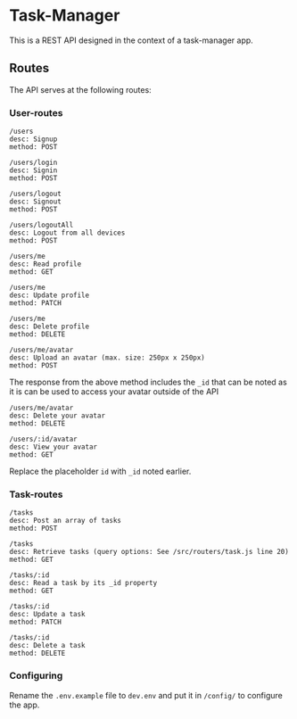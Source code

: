 # Task-Manager
This is a REST API designed in the context of a task-manager app.

## Routes
The API serves at the following routes:

### User-routes
```
/users
desc: Signup
method: POST
```

```
/users/login
desc: Signin
method: POST
```

```
/users/logout
desc: Signout
method: POST
```

```
/users/logoutAll
desc: Logout from all devices
method: POST
```

```
/users/me
desc: Read profile
method: GET
```

```
/users/me
desc: Update profile
method: PATCH
```

```
/users/me
desc: Delete profile
method: DELETE
```

```
/users/me/avatar
desc: Upload an avatar (max. size: 250px x 250px)
method: POST
```
The response from the above method includes the ```_id``` that can be noted as it is can be used to access your avatar outside of the API

```
/users/me/avatar
desc: Delete your avatar
method: DELETE
```

```
/users/:id/avatar
desc: View your avatar
method: GET
```
Replace the placeholder ```id``` with ```_id``` noted earlier.

### Task-routes
```
/tasks
desc: Post an array of tasks
method: POST
```

```
/tasks
desc: Retrieve tasks (query options: See /src/routers/task.js line 20)
method: GET
```

```
/tasks/:id
desc: Read a task by its _id property
method: GET
```

```
/tasks/:id
desc: Update a task
method: PATCH
```

```
/tasks/:id
desc: Delete a task
method: DELETE
```

### Configuring

Rename the ```.env.example``` file to ```dev.env``` and put it in ```/config/``` to configure the app.










